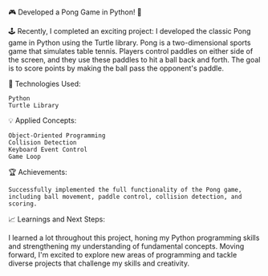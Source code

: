🎮 Developed a Pong Game in Python! 🐍

🕹️ Recently, I completed an exciting project: I developed the classic Pong game in Python using the Turtle library. Pong is a two-dimensional sports game that simulates table tennis. Players control paddles on either side of the screen, and they use these paddles to hit a ball back and forth. The goal is to score points by making the ball pass the opponent's paddle.

🚀 Technologies Used:

    Python
    Turtle Library

💡 Applied Concepts:

    Object-Oriented Programming
    Collision Detection
    Keyboard Event Control
    Game Loop

🏆 Achievements:

    Successfully implemented the full functionality of the Pong game, including ball movement, paddle control, collision detection, and scoring.

📈 Learnings and Next Steps:

   I learned a lot throughout this project, honing my Python programming skills and strengthening my understanding of fundamental concepts. Moving forward, I'm excited to explore new areas of programming and tackle diverse projects that challenge my skills and creativity.
